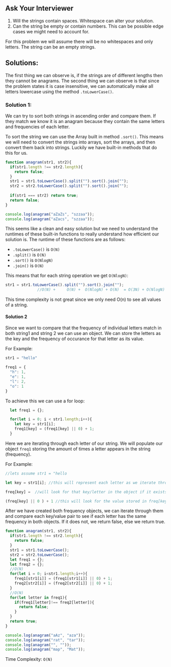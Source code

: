 ## Ask Your Interviewer
1) Will the strings contain spaces. Whitespace can alter your solution.
2) Can the string be empty or contain numbers. This can be possible edge cases we might need to account for.

For this problem we will assume there will be no whitespaces and only letters. The string can be an empty strings.

## Solutions:
The first thing we can observe is, if the strings are of different lengths then they cannot be anagrams.
The second thing we can observe is that since the problem states it is case insensitive, we can automatically make all letters lowercase using the method `.toLowerCase()`. 
### Solution 1:

We can try to sort both strings in ascending order and compare them. If they match we know it is an anagram because they contain the same letters and frequencies of each letter.

To sort the string we can use the Array built in method `.sort()`. This means we will need to convert the strings into arrays, sort the arrays, and then convert them back into strings. Luckily we have built-in methods that do this for us. 

```js
function anagram(str1, str2){
  if(str1.length !== str2.length){
    return false;
  }
  str1 = str1.toLowerCase().split("").sort().join("");
  str2 = str2.toLowerCase().split("").sort().join("");
  
  if(str1 === str2) return true;
  return false;
}

console.log(anagram("aZaZs", "szzaa"));
console.log(anagram("aZacs", "szzaa"));

```
This seems like a clean and easy solution but we need to understand the runtimes of these built-in functions to really understand how efficient our solution is. The runtime of these functions are as follows:
* `.toLowerCase()` is `O(N)`
* `.split()` is `O(N)`
* `.sort()` is `O(NlogN)`
* `.join()` is `O(N)`

This means that for each string operation we get `O(NlogN)`:
```js
str1 = str1.toLowerCase().split("").sort().join("");
              //O(N) +     O(N) +  O(NlogN) + O(N)  = O(3N) + O(NlogN) ---> O(NlogN)
```
This time complexity is not great since we only need O(n) to see all values of a string.


#### Solution 2

Since we want to compare that the frequency of individual letters match in both string1 and string 2 we can use an object. We can store the letters as the key and the frequency of occurance for that letter as its value. 

For Example:
```js
str1 = "hello"

freq1 = {
  "h": 1,
  "e": 1,
  "l": 2,
  "o": 1
}
```
To achieve this we can use a for loop:
```js
  let freq1 = {};

  for(let i = 0; i < str1.length;i++){
    let key = str1[i];
    freq1[key] = (freq1[key] || 0) + 1;
  }

```
Here we are iterating through each letter of our string. We will populate our object `freq1` storing the amount of times a letter appears in the string (frequency). 

For Example:
```js
//lets assume str1 = "hello

let key = str1[i]; //this will represent each letter as we iterate through the string

freq[key] =  //will look for that key/letter in the object if it exists. If it doesnt exist it will create that key with a value of undefined

(freq[key] || 0 ) + 1 //this will look for the value stored in freq[key] and add one to it if it has a value, but if no value is found (undefined), it will set it to 0 and then add one to it
```

After we have created both frequency objects, we can iterate through them and compare each key/value pair to see if each letter has the same frequency in both objects. If it does not, we return false, else we return true.


```js
function anagram(str1, str2){
  if(str1.length !== str2.length){
    return false;
  }
  str1 = str1.toLowerCase();
  str2 = str2.toLowerCase();
  let freq1 = {};
  let freq2 = {};
  //O(N)
  for(let i = 0; i<str1.length;i++){
    freq1[str1[i]] = (freq1[str1[i]] || 0) + 1;
    freq2[str2[i]] = (freq2[str2[i]] || 0) + 1;
  }
  //O(N)
  for(let letter in freq1){
    if(freq1[letter]!== freq2[letter]){
      return false;
    }
  }
  return true;
}

console.log(anagram("aAz", "aza"));
console.log(anagram("rat", "tar"));
console.log(anagram("", ""));
console.log(anagram("map", "Mat"));
```

Time Complexity: `O(N)` 